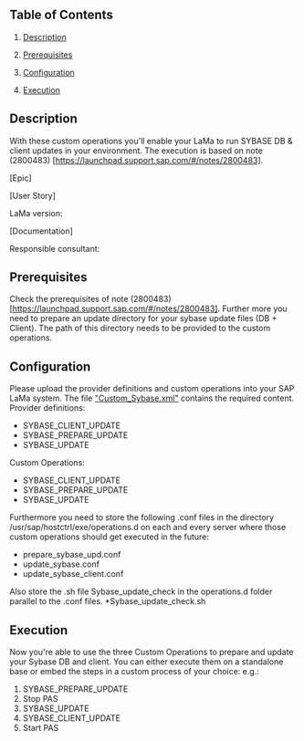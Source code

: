 ## Table of Contents
1. [Description](#Description)

2. [Prerequisites](#Prerequisites)

3. [Configuration](#Configuration)

4. [Execution](#Execution)



## Description
With these custom operations you'll enable your LaMa to run SYBASE DB & client updates in your environment.
The execution is based on note (2800483) [https://launchpad.support.sap.com/#/notes/2800483].


[Epic]

[User Story]

LaMa version: 

[Documentation]

Responsible consultant: 



## Prerequisites
Check the prerequisites of note (2800483) [https://launchpad.support.sap.com/#/notes/2800483].
Further more you need to prepare an update directory for your sybase update files (DB + Client). The path of this directory needs to be provided to the custom operations.

## Configuration
Please upload the provider definitions and custom operations into your SAP LaMa system.
The file ["Custom_Sybase.xml"](./LaMa_Config/Custom_Sybase.xml) contains the required content.
Provider definitions:
* SYBASE_CLIENT_UPDATE
* SYBASE_PREPARE_UPDATE
* SYBASE_UPDATE

Custom Operations:
* SYBASE_CLIENT_UPDATE
* SYBASE_PREPARE_UPDATE
* SYBASE_UPDATE

Furthermore you need to store the following .conf files in the directory /usr/sap/hostctrl/exe/operations.d on each and every server where those custom operations should get executed in the future:
* prepare_sybase_upd.conf
* update_sybase.conf
* update_sybase_client.conf

Also store the .sh file Sybase_update_check in the operations.d folder parallel to the .conf files.
*Sybase_update_check.sh
## Execution
Now you're able to use the three Custom Operations to prepare and update your Sybase DB and client.
You can either execute them on a standalone base or embed the steps in a custom process of your choice:
e.g.:
1. SYBASE_PREPARE_UPDATE
2. Stop PAS
3. SYBASE_UPDATE
4. SYBASE_CLIENT_UPDATE
5. Start PAS

